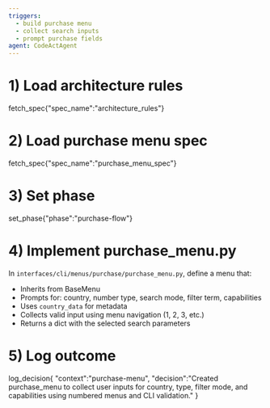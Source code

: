 ```yaml
---
triggers:
  - build purchase menu
  - collect search inputs
  - prompt purchase fields
agent: CodeActAgent
---
```


# 1) Load architecture rules
fetch_spec{"spec_name":"architecture_rules"}

# 2) Load purchase menu spec
fetch_spec{"spec_name":"purchase_menu_spec"}

# 3) Set phase
set_phase{"phase":"purchase-flow"}

# 4) Implement purchase_menu.py
In `interfaces/cli/menus/purchase/purchase_menu.py`, define a menu that:
- Inherits from BaseMenu
- Prompts for: country, number type, search mode, filter term, capabilities
- Uses `country_data` for metadata
- Collects valid input using menu navigation (1, 2, 3, etc.)
- Returns a dict with the selected search parameters

# 5) Log outcome
log_decision{
  "context":"purchase-menu",
  "decision":"Created purchase_menu to collect user inputs for country, type, filter mode, and capabilities using numbered menus and CLI validation."
}
